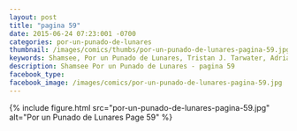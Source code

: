 ```yaml
---
layout: post
title: "pagina 59"
date: 2015-06-24 07:23:001 -0700
categories: por-un-punado-de-lunares
thumbnail: /images/comics/thumbs/por-un-punado-de-lunares-pagina-59.jpg
keywords: Shamsee, Por un Punado de Lunares, Tristan J. Tarwater, Adrian Ricker
description: Shamsee Por un Punado de Lunares - pagina 59
facebook_type: 
facebook_image: /images/comics/por-un-punado-de-lunares-pagina-59.jpg
---
```

{% include figure.html src="por-un-punado-de-lunares-pagina-59.jpg" alt="Por un Punado de Lunares Page 59" %}